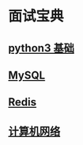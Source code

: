 # 面试宝典

## [python3 基础](./Python%203%20%E5%9F%BA%E7%A1%80.md)

## [MySQL](./MySQL.md)

## [Redis](./Redis.md)

## [计算机网络](./计算机网络.md)
